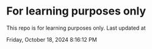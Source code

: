 # For learning purposes only
This repo is for learning purposes only.
Last updated at

Friday, October 18, 2024 8:16:12 PM

